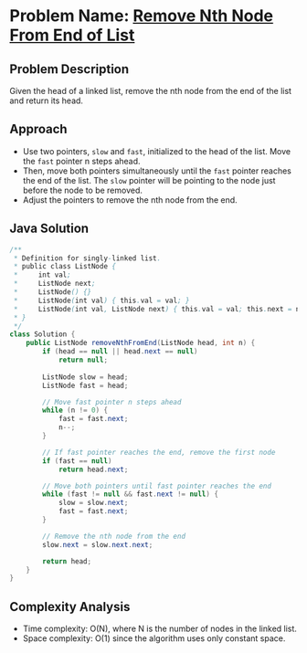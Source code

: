 # Problem Name: [Remove Nth Node From End of List](https://leetcode.com/problems/remove-nth-node-from-end-of-list/)

## Problem Description
Given the head of a linked list, remove the nth node from the end of the list and return its head.

## Approach
- Use two pointers, `slow` and `fast`, initialized to the head of the list. Move the `fast` pointer n steps ahead.
- Then, move both pointers simultaneously until the `fast` pointer reaches the end of the list. The `slow` pointer will be pointing to the node just before the node to be removed.
- Adjust the pointers to remove the nth node from the end.

## Java Solution
```java
/**
 * Definition for singly-linked list.
 * public class ListNode {
 *     int val;
 *     ListNode next;
 *     ListNode() {}
 *     ListNode(int val) { this.val = val; }
 *     ListNode(int val, ListNode next) { this.val = val; this.next = next; }
 * }
 */
class Solution {
    public ListNode removeNthFromEnd(ListNode head, int n) {
        if (head == null || head.next == null)
            return null;
        
        ListNode slow = head;
        ListNode fast = head;

        // Move fast pointer n steps ahead
        while (n != 0) {
            fast = fast.next;
            n--;
        }

        // If fast pointer reaches the end, remove the first node
        if (fast == null)
            return head.next;

        // Move both pointers until fast pointer reaches the end
        while (fast != null && fast.next != null) {
            slow = slow.next;
            fast = fast.next;
        }

        // Remove the nth node from the end
        slow.next = slow.next.next;

        return head;
    }
}
```

## Complexity Analysis
- Time complexity: O(N), where N is the number of nodes in the linked list.
- Space complexity: O(1) since the algorithm uses only constant space.
